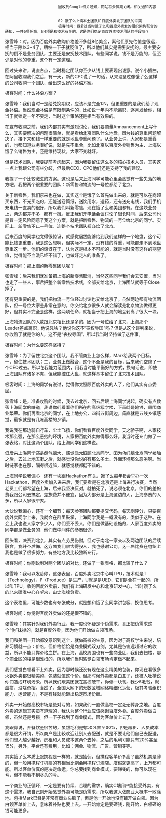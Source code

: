 
                            
                            因收到Google相关通知，网站将会择期关闭。相关通知内容
                            
                            
                            02 饿了么上海本土团队和百度外卖北京团队的冲突
                            极客时间：我看过当时饿了么和百度外卖发的组织架构联合的通知，一共6项任命，有4项是和技术有关的，这是你们稳定百度外卖技术团队的手段吗？

张雪峰：对。因为百度外卖收购价格差不多就8亿美金，离他们原先估值差很远，相当于除以3~4了，期权一下子就贬值了，所以他们其实是需要安抚的。最主要安抚的倒不是业务团队，主要还是安抚技术团队。有些同学说，钱不是万能的，但至少是对他的尊重，这个有一定道理。

回过头来讲，说直白点，当时稳定团队你至少从钱上要表现出诚意。说个小插曲，在阿里收购我们之后，有一天，新的CPO说了一句话，从来没见过像饿了么这样的公司收购一个团队，给出这么好的补偿方案。

极客时间：什么补偿方案？

张雪峰：我们当时一是给兑换期权，应该不是完全1:N，但更重要的是我们给了现金补偿。当然现金补偿是有限制条件的，比如说一年内不能离职，逐月发给你，相当于就锁定一年不要走，当时这个策略还是相当有效果的。

在宣布收购之前，我们内部其实有激烈讨论，我们要商量Announcement上写什么，其实要解决的问题很简单，就是看给北京团队什么地盘，因为钱的尊重问题解决了，接下来和钱一样重要的就是地盘尊重问题了。从业务上讲，大家都是重叠的，也都知道业务很好说，就是先不重合，比如北京以百度外卖销售为主、上海以饿了么销售为主，还是维持现状，大家不变就好。

但是技术团队，我要提前考虑起来，因为我要留住这么多的核心技术人员，其实这一点上我跟公司有些分歧，但最后CEO、CPO他们还是支持了我的建议。

我提了一个比较激进的方案。这也是后来上海同学可能心里会感觉有一些失落的地方吧，我把两个很重要的团队：新零售和物流的一号位都给了北京。

关于新零售，我们原来也在做，其实这个是饿了么首先做出来的，就是可以在商超买东西，不光买吃的，还能送卷筒纸，送饮用水，送药，还有送充电线，我们手机充电线一直卖的很好，所以我们叫新零售，现在饿了么和美团都有。在这块业务上，两边都差不多，都有一摊。反正我们开电话会议讨论了很长时间，后来公司也是冒一定风险同意了我这个方案，就是把新零售、物流的一号位给北京的同学。实际上，新零售不止一号位，连整个技术团队都交给了北京。

后来百度的同学也觉得很惊讶，就感觉居然能够给到我们这样的一个地盘，这个可能比钱更重要，我是这么想啊，但实际不一定，没有钱的尊重，可能都走不到地盘尊重这一步。他们的惊讶在于，认为这是根本不可能的，就是当时没有这样的期望值，觉得能不血洗已经不错了，也做好走人的准备了。

极客时间：那上海的新零售团队呢？

张雪峰：后来我们就准备把上海的新零售取消，当然这些同学我们会去安置，当时也走了一些人，事后把整个新零售技术线，全部交给北京，上海团队就等于Close掉了。

还有更重要的是，我们把物流一号位经过讨论也交给北京了。虽然两边都有物流团队，但一号位大家是非常在意的，你交给北京很多人就会解读是北京物流做得更好，但其实不完全是这样。这两项任命，就相当于把上海的地盘剥离了很大一块。

上海物流团队的人数跟北京相比还是多的，因为一号位给了北京，上海那个Leader差点离职，他说凭啥？他说你这不“丧权辱国”吗？但是从这个谈判来说，你收购了就是你的人，这不是“丧权辱国”。所以我当时坚持做了这件事。

极客时间：为什么要这样坚持？

张雪峰：为了留住北京这个团队，我不管商业上怎么样，Mark给我两个目标，一，留住技术团队；二，业务上做融合，这个不全是我的目标，后来我们空降了一个CEO过去。所以在我能力范围内，用我当时能平衡好的方式，换句话说，即使上海团队有诸多不爽，但我能控住大盘，就这样基本留住了北京技术团队。

极客时间：上海的同学有说过，觉得你太照顾百度外卖的人了，他们其实有点委屈。

张雪峰：是，准备收购的时候，我去过北京，回去后跟上海同学说起，确实有点数落上海同学的味道，我说你们看看你们所在的高级写字楼，下面就是地铁，周围商业繁荣。你们再看北京的同学，在上地办公，四街五街周边，简直就是五线乡镇感觉，最多就是有几栋高楼的乡镇。

我说我在那边骑自行车，尘土飞扬，你们看看百度外卖同学，天之骄子啊，人家技术那么强，在那么恶劣的环境，人家把百度外卖做得那么好。我当时还专门做了一张表格，对比这两个团队，给上海同学们这样说。

但后来上海同学还是怨气很大，感觉我太照顾北京同学。因为他们跟北京同学接触之后，去过上地五街之后，就感觉没你说的有那么多土、外面环境那么恶劣啊。当时链家也在那，隔得很近嘛，就感觉楼都挺不错的。

上海同学说我偏心，还有一块跟Hackathon有关。饿了么每年都会举办一次Hackathon，百度外卖加入进来后，我们要看是在北京还是上海进行决赛，当然老员工们都希望在上海，后来我坚决反对，就拍死了，说必须在北京，你们的差旅费我跟公司去搞定。差旅费并不便宜，因为大部分是上海这边的人，上海参赛的人多，所以大家很不爽。

大伙说我偏心，还有一个细节：每天参赛团队都要提交代码，每天刷评分，只要百度外卖同学上来，我就会在群里鼓掌，上海同学我是一概没有的，类似于这种。在会上我也说人家才多少人，你们丢不丢人，你们是做基础设施的，人家百度外卖的同学都是做业务的，他们做中间件的参赛很少。

回头看，决赛到北京，其实有点劳民伤财，但对于南北一家亲以及两边团队的后续融合，我并不后悔。这方面我们很舍得投入，我也感谢公司，这一届比赛在组织上我也是做了很多努力，有些地方我比较独断专行。

极客时间：你刚说到对两个团队的对比，还做了一张表格，都比较了什么？

张雪峰：我可以发给你，这张表里，百度外卖北京中心叫TPU，技术就是T（Technology），P（Produce）是生产，U就是是UED，它们是合在一起的，所以叫TPU。收购百度外卖前，我们有上海研发中心和北京研发中心，当时饿了么的北京研发中心在望京，由史海峰负责。



这个表格里，可能少数也有夸张成分，就是想和饿了么同学讲包容、换位思考。

极客时间：你觉得百度外卖做的还是很不错的。

张雪峰：其实针对我们外卖行业，我一度也怀疑是个伪需求，真正把伪需求这个“伪”抹掉的，就是百度外卖，因为他们开始做白领市场。

我们和美团一开始都没意识到这个，就做高校的生意，因为对于高校学生来说，培养习惯就一点：价格，但价格恰恰是商业模式双刃剑，尤其是伤害远超过它的收益，所以不能只靠价格血拼。在上海，高校周围也有一些商业区，我们去扫楼，那个商业区的楼是很难扫的，所以我们当时感觉白领市场肯定做不起来。

我们感觉白领看不上外卖，因为那时候还没有现在这么精美的包装，你现在看很多火锅外卖都很精美的，包装就值这个价。但那时候外卖都是白盒子，还被人吐槽说你们造成环境污染。所以我们跟美团就在高校硬干，你低一块钱，我少5毛钱，就血拼，没啥奇招。当然了，全国大网下的无数区域网格精细化运营，极其考验组织能力、运营能力，不是有钱就能砸出稳定市场份额。

外卖一开始做高校市场是绝对亏的，如果我们一直做高校一定死无葬身之地。百度外卖的逻辑其实蛮有道理的，我认为整个行业应该感谢百度外卖。百度外卖做白领，虽然还是亏损，但一下子找到了商业模式，因为客单价上去了。

我跟你说，开餐饮是很苦的，虽然毛利是有50%甚至60%，但是房租、人员成本都是很大开销，所以商户是比较欢迎让别人去配送，就是不要让他们自己去配送，他们想人越少越好。房租和人员成本这两个去掉，之后的毛利可能只有20%甚至15%，另外，平台还有费用，比如：佣金、物流、广告、营销等等。

其实饿了么本质上跟携程是一样的，就是抽佣，但携程客单价多高？虽然机票是薄的，但一般用携程订机票的有相当比例会用携程订酒店。度假就更高了，上万都可能。所以客单价真的是决定命运。你总要找到商业模式，要赚钱的，你可以现在亏，但不能看不到尽头的亏。

一个商业的正循环，一定是要有持续、合理的需求，确实C端用户能接受外卖，有这个需求。我自己刚开始感觉外卖可能是伪需求，所以我这人做商业大概率一败涂地。包括Mark已经是非常有商业头脑了，但是他一开始也没有铺开做白领。因为白领客单价上去，意味着补贴也要上去。一开始肯定是要砸钱，刚开始，白领砸的钱可能更多。

                        
                        
                            